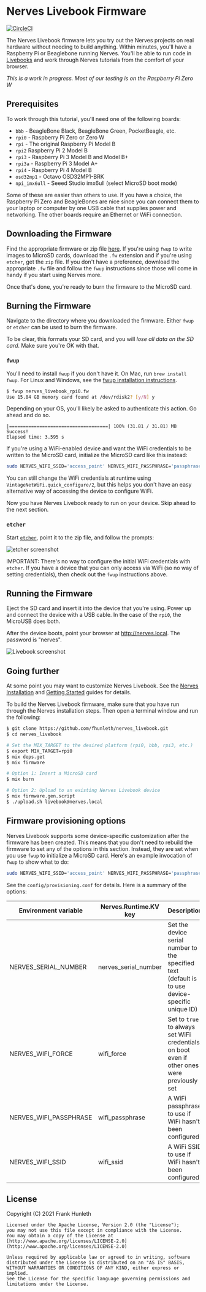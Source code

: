 # Nerves Livebook Firmware

[![CircleCI](https://circleci.com/gh/fhunleth/nerves_livebook.svg?style=svg)](https://circleci.com/gh/fhunleth/nerves_livebook)

The Nerves Livebook firmware lets you try out the Nerves projects on real
hardware without needing to build anything. Within minutes, you'll have a
Raspberry Pi or Beaglebone running Nerves. You'll be able to run code in
[Livebooks](https://github.com/elixir-nx/livebook) and work through Nerves
tutorials from the comfort of your browser.

*This is a work in progress. Most of our testing is on the Raspberry Pi Zero W*

## Prerequisites

To work through this tutorial, you'll need one of the following boards:

* `bbb` - BeagleBone Black, BeagleBone Green, PocketBeagle, etc.
* `rpi0` - Raspberry Pi Zero or Zero W
* `rpi` - The original Raspberry Pi Model B
* `rpi2` Raspberry Pi 2 Model B
* `rpi3` - Raspberry Pi 3 Model B and Model B+
* `rpi3a` - Raspberry Pi 3 Model A+
* `rpi4` - Raspberry Pi 4 Model B
* `osd32mp1` - Octavo OSD32MP1-BRK
* `npi_imx6ull` - Seeed Studio imx6ull (select MicroSD boot mode)

Some of these are easier than others to use. If you have a choice, the Raspberry
Pi Zero and BeagleBones are nice since you can connect them to your laptop or
computer by one USB cable that supplies power and networking. The other boards
require an Ethernet or WiFi connection.

## Downloading the Firmware

Find the appropriate firmware or zip file
[here](https://github.com/fhunleth/nerves_livebook/releases). If you're using
`fwup` to write images to MicroSD cards, download the `.fw` extension and if
you're using `etcher`, get the `zip` file. If you don't have a preference,
download the appropriate `.fw` file and follow the `fwup` instructions since
those will come in handy if you start using Nerves more.

Once that's done, you're ready to burn the firmware to the MicroSD card.

## Burning the Firmware

Navigate to the directory where you downloaded the firmware. Either `fwup` or
`etcher` can be used to burn the firmware.

To be clear, this formats your SD card, and you will *lose all data on the SD
card*. Make sure you're OK with that.

### `fwup`

You'll need to install `fwup` if you don't have it. On Mac, run `brew install
fwup`. For Linux and Windows, see the [fwup installation
instructions](https://github.com/fwup-home/fwup#installing).

```sh
$ fwup nerves_livebook_rpi0.fw
Use 15.84 GB memory card found at /dev/rdisk2? [y/N] y
```

Depending on your OS, you'll likely be asked to authenticate this action. Go
ahead and do so.

```console
|====================================| 100% (31.81 / 31.81) MB
Success!
Elapsed time: 3.595 s
```

If you're using a WiFi-enabled device and want the WiFi credentials to be
written to the MicroSD card, initialize the MicroSD card like this instead:

```sh
sudo NERVES_WIFI_SSID='access_point' NERVES_WIFI_PASSPHRASE='passphrase' fwup nerves_livebook_rpi0.fw
```

You can still change the WiFi credentials at runtime using
`VintageNetWiFi.quick_configure/2`, but this helps you don't have an easy
alternative way of accessing the device to configure WiFi.

Now you have Nerves Livebook ready to run on your device. Skip ahead to the next
section.

### `etcher`

Start [`etcher`](https://www.etcher.net/), point it to the zip file, and follow
the prompts:

![etcher screenshot](assets/etcher.png)

IMPORTANT: There's no way to configure the initial WiFi credentials with
`etcher`. If you have a device that you can only access via WiFi (so no way of
setting credentials), then check out the `fwup` instructions above.

## Running the Firmware

Eject the SD card and insert it into the device that you're using. Power up and
connect the device with a USB cable. In the case of the `rpi0`, the MicroUSB
does both.

After the device boots, point your browser at http://nerves.local. The password
is "nerves".

![Livebook screenshot](assets/livebook.jpg)

## Going further

At some point you may want to customize Nerves Livebook. See the [Nerves
Installation](https://hexdocs.pm/nerves/installation.html) and [Getting
Started](https://hexdocs.pm/nerves/getting-started.html) guides for details.

To build the Nerves Livebook firmware, make sure that you have run
through the Nerves installation steps. Then open a terminal window and run the
following:

```sh
$ git clone https://github.com/fhunleth/nerves_livebook.git
$ cd nerves_livebook

# Set the MIX_TARGET to the desired platform (rpi0, bbb, rpi3, etc.)
$ export MIX_TARGET=rpi0
$ mix deps.get
$ mix firmware

# Option 1: Insert a MicroSD card
$ mix burn

# Option 2: Upload to an existing Nerves Livebook device
$ mix firmware.gen.script
$ ./upload.sh livebook@nerves.local
```

## Firmware provisioning options

Nerves Livebook supports some device-specific customization after the firmware
has been created. This means that you don't need to rebuild the firmware to set
any of the options in this section. Instead, they are set when you use `fwup` to
initialize a MicroSD card. Here's an example invocation of `fwup` to show what
to do:

```sh
sudo NERVES_WIFI_SSID='access_point' NERVES_WIFI_PASSPHRASE='passphrase' fwup nerves_livebook_rpi0.fw
```

See the `config/provisioning.conf` for details. Here is a summary of the options:

Environment variable | Nerves.Runtime.KV key | Description
 ------------------- | --------------------- | -----------
NERVES_SERIAL_NUMBER | nerves_serial_number  | Set the device serial number to the specified text (default is to use device-specific unique ID)
NERVES_WIFI_FORCE    | wifi_force            | Set to `true` to always set WiFi credentials on boot even if other ones were previously set
NERVES_WIFI_PASSPHRASE | wifi_passphrase     | A WiFi passphrase to use if WiFi hasn't been configured
NERVES_WIFI_SSID     | wifi_ssid             | A WiFi SSID to use if WiFi hasn't been configured

## License

Copyright (C) 2021 Frank Hunleth

    Licensed under the Apache License, Version 2.0 (the "License");
    you may not use this file except in compliance with the License.
    You may obtain a copy of the License at [http://www.apache.org/licenses/LICENSE-2.0](http://www.apache.org/licenses/LICENSE-2.0)

    Unless required by applicable law or agreed to in writing, software
    distributed under the License is distributed on an "AS IS" BASIS,
    WITHOUT WARRANTIES OR CONDITIONS OF ANY KIND, either express or implied.
    See the License for the specific language governing permissions and
    limitations under the License.
